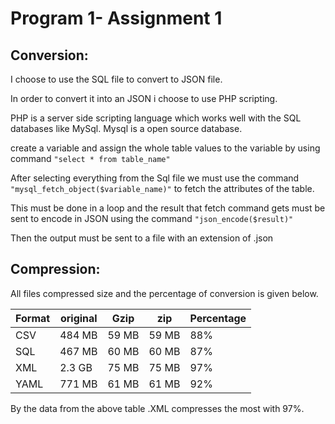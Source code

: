 Program 1- Assignment 1
========================

## Conversion:

I choose to use the SQL file to convert to JSON file.

In order to convert it into an JSON i choose to use PHP scripting.

PHP is a server side scripting language which works well with the SQL databases like MySql.
Mysql is a open source database.

create a variable and assign the whole table values to the variable by using command `"select * from table_name"`

After selecting everything from the Sql file we must use the command `"mysql_fetch_object($variable_name)"` to fetch the attributes of the table.

This must be done in a loop and the result that fetch command gets must be sent to encode in JSON using the command `"json_encode($result)"`

Then the output must be sent to a file with an extension of .json


## Compression:


All files compressed size and the percentage of conversion is given below.

| Format		| original      | Gzip        | zip      | Percentage	|
|---------------|---------------|-------------|----------|--------------|
| CSV		    | 484 MB	    | 59 MB       | 59 MB    | 	88%			|
| SQL		    | 467 MB	    | 60 MB       | 60 MB    | 	87%			|
| XML		    | 2.3 GB	    | 75 MB       | 75 MB    | 	97%			|
| YAML	    	| 771 MB	    | 61 MB       | 61 MB    | 	92%			|

By the data from the above table .XML compresses the most with 97%.

